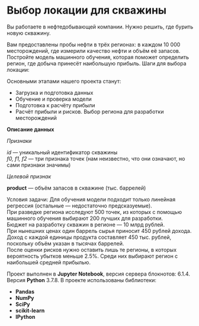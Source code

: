 # Выбор локации для скважины  
  
Вы работаете в нефтедобывающей компании. Нужно решить, где бурить новую скважину.  

Вам предоставлены пробы нефти в трёх регионах: в каждом 10 000 месторождений, где измерили качество нефти и объём её запасов. Постройте модель машинного обучения, которая поможет определить регион, где добыча принесёт наибольшую прибыль.
Шаги для выбора локации:
  
Основными этапами нашего проекта станут:

* Загрузка и подготовка данных
* Обучение и проверка модели
* Подготовка к расчёту прибыли
* Расчёт прибыли и рисков. Выбор региона для разработки месторождений

**Описание данных**

*Признаки*  
  
*id* — уникальный идентификатор скважины  
*f0, f1, f2* — три признака точек (нам неизвестно, что они означают, но сами признаки значимы)  
  
*Целевой признак*  
  
**product** — объём запасов в скважине (тыс. баррелей)  
  
Условия задачи:
Для обучения модели подходит только линейная регрессия (остальные — недостаточно предсказуемые).  
При разведке региона исследуют 500 точек, из которых с помощью машинного обучения выбирают 200 лучших для разработки.  
Бюджет на разработку скважин в регионе — 10 млрд рублей.  
При нынешних ценах один баррель сырья приносит 450 рублей дохода. Доход с каждой единицы продукта составляет 450 тыс. рублей, поскольку объём указан в тысячах баррелей.  
После оценки рисков нужно оставить лишь те регионы, в которых вероятность убытков меньше 2.5%. Среди них выбирают регион с наибольшей средней прибылью.
  
Проект выполнен в **Jupyter Notebook**, версия сервера блокнотов: 6.1.4. Версия **Python** 3.7.8.
В проекте использованы библиотеки:
* **Pandas**
* **NumPy**
* **SciPy**
* **scikit-learn**
* **IPython**
